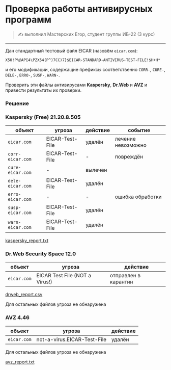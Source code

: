 # Проверка работы антивирусных программ

> ✍️ выполнил Мастерских Егор, студент группы ИБ-22 (3 курс)

---

Дан стандартный тестовый файл EICAR (назовём `eicar.com`):

```
X5O!P%@AP[4\PZX54(P^)7CC)7}$EICAR-STANDARD-ANTIVIRUS-TEST-FILE!$H+H*
```

и его модификации, содержащие префиксы соответственно `CORR-`, `CURE-`, `DELE-`, `ERRO-`, `SUSP-`, `WARN-`.

Проверить эти файлы антивирусами **Kaspersky**, **Dr.Web** и **AVZ** и привести результаты их проверки.

### Решение

### Kaspersky (Free) 21.20.8.505

| объект | угроза | действие | событие |
| --- | --- | --- | --- |
| `eicar.com` | EICAR-Test-File | удалён | лечение невозможно |
| `corr-eicar.com` | EICAR-Test-File | - | повреждён |
| `cure-eicar.com` | - | вылечен |  |
| `dele-eicar.com` | EICAR-Test-File | удалён |  |
| `erro-eicar.com` | - | - | ошибка обработки |
| `susp-eicar.com` | EICAR-Test-File | удалён |  |
| `warn-eicar.com` | EICAR-Test-File | удалён |  |

[kaspersky_report.txt](kaspersky_report.txt)

### Dr.Web Security Space 12.0

| объект | угроза | действие |
| --- | --- | --- |
| `eicar.com` | EICAR Test File (NOT a Virus!) | отправлен в карантин |

[drweb_report.csv](drweb_report.csv)

Для остальных файлов угроза не обнаружена

### AVZ 4.46

| объект | угроза | действие |
| --- | --- | --- |
| `eicar.com` | not-a-virus.EICAR-Test-File | удалён |

Для остальных файлов угроза не обнаружена

[avz_report.txt](avz_report.txt)
